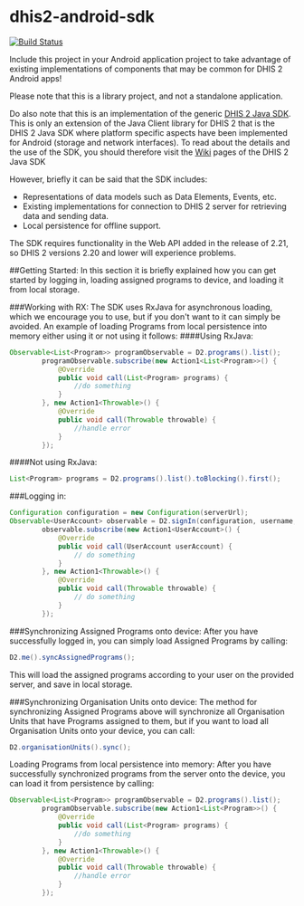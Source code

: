 # dhis2-android-sdk
[![Build Status](https://travis-ci.org/dhis2/dhis2-android-sdk.svg?branch=master)](https://travis-ci.org/dhis2/dhis2-android-sdk)

Include this project in your Android application project to take advantage of existing implementations of components that may be common for DHIS 2 Android apps!

Please note that this is a library project, and not a standalone application.

Do also note that this is an implementation of the generic [DHIS 2 Java SDK](https://github.com/dhis2/dhis2-sdk-java). This is only an extension of the Java Client library for DHIS 2 that is the DHIS 2 Java SDK where platform specific aspects have been implemented for Android (storage and network interfaces). To read about the details and the use of the SDK, you should therefore visit the [Wiki](https://github.com/dhis2/dhis2-sdk-java/wiki/Client-SDK-for-DHIS-2-in-Java) pages of the DHIS 2 Java SDK

However, briefly it can be said that the SDK includes:
+ Representations of data models such as Data Elements, Events, etc.
+ Existing implementations for connection to DHIS 2 server for retrieving data and sending data.
+ Local persistence for offline support.

The SDK requires functionality in the Web API added in the release of 2.21, so DHIS 2 versions 2.20 and lower will experience problems.

##Getting Started:
In this section it is briefly explained how you can get started by logging in, loading assigned programs to device, and loading it from local storage.

###Working with RX:
The SDK uses RxJava for asynchronous loading, which we encourage you to use, but if you don't want to it can simply be avoided. An example of loading Programs from local persistence into memory either using it or not using it follows:
####Using RxJava:
```java
Observable<List<Program>> programObservable = D2.programs().list();
        programObservable.subscribe(new Action1<List<Program>>() {
            @Override
            public void call(List<Program> programs) {
                //do something
            }
        }, new Action1<Throwable>() {
            @Override
            public void call(Throwable throwable) {
                //handle error
            }
        });
  ```
        
####Not using RxJava:
  ```java
  List<Program> programs = D2.programs().list().toBlocking().first();
  ```

###Logging in:
```java
Configuration configuration = new Configuration(serverUrl);
Observable<UserAccount> observable = D2.signIn(configuration, username, password);
        observable.subscribe(new Action1<UserAccount>() {
            @Override
            public void call(UserAccount userAccount) {
                // do something
            }
        }, new Action1<Throwable>() {
            @Override
            public void call(Throwable throwable) {
                // do something
            }
        });
  ```

###Synchronizing Assigned Programs onto device:
After you have successfully logged in, you can simply load Assigned Programs by calling:
```java
D2.me().syncAssignedPrograms();
```

This will load the assigned programs according to your user on the provided server, and save in local storage.

###Synchronizing Organisation Units onto device:
The method for synchronizing Assigned Programs above will synchronize all Organisation Units that have Programs assigned to them, but if you want to load all Organisation Units onto your device, you can call:
```java
D2.organisationUnits().sync();
```

Loading Programs from local persistence into memory:
After you have successfully synchronized programs from the server onto the device, you can load it from persistence by calling:
```java
Observable<List<Program>> programObservable = D2.programs().list();
        programObservable.subscribe(new Action1<List<Program>>() {
            @Override
            public void call(List<Program> programs) {
                //do something
            }
        }, new Action1<Throwable>() {
            @Override
            public void call(Throwable throwable) {
                //handle error
            }
        });
  ```
